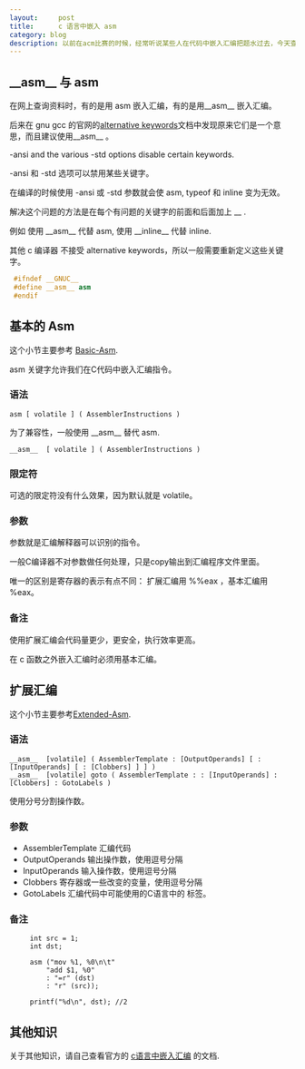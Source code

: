 ```yaml
---
layout:     post
title:      c 语言中嵌入 asm
category: blog
description: 以前在acm比赛的时候，经常听说某些人在代码中嵌入汇编把题水过去，今天查了一下资料。
---
```



## \_\_asm\_\_  与 asm

在网上查询资料时，有的是用 asm 嵌入汇编，有的是用\_\_asm\_\_ 嵌入汇编。

后来在 gnu gcc 的官网的[alternative keywords][Alternate-Keywords]文档中发现原来它们是一个意思，而且建议使用\_\_asm\_\_ 。

-ansi and the various -std options disable certain keywords.

-ansi 和 -std 选项可以禁用某些关键字。

在编译的时候使用 -ansi 或 -std 参数就会使 asm, typeof 和 inline 变为无效。

解决这个问题的方法是在每个有问题的关键字的前面和后面加上 \_\_ .

例如 使用 \_\_asm\_\_ 代替 asm, 使用 \_\_inline\_\_ 代替 inline.


其他 c 编译器 不接受 alternative keywords，所以一般需要重新定义这些关键字。

```cpp
 #ifndef __GNUC__
 #define __asm__ asm
 #endif
```

## 基本的 Asm 

这个小节主要参考 [Basic-Asm][].

asm 关键字允许我们在C代码中嵌入汇编指令。

### 语法

```
asm [ volatile ] ( AssemblerInstructions )
```

为了兼容性，一般使用 \_\_asm\_\_  替代 asm.


```
__asm__  [ volatile ] ( AssemblerInstructions )
```

### 限定符

可选的限定符没有什么效果，因为默认就是 volatile。

### 参数

参数就是汇编解释器可以识别的指令。

一般C编译器不对参数做任何处理，只是copy输出到汇编程序文件里面。

唯一的区别是寄存器的表示有点不同： 扩展汇编用 %%eax ，基本汇编用 %eax。

### 备注

使用扩展汇编会代码量更少，更安全，执行效率更高。

在 c 函数之外嵌入汇编时必须用基本汇编。

## 扩展汇编

这个小节主要参考[Extended-Asm][].

### 语法

```
__asm__  [volatile] ( AssemblerTemplate : [OutputOperands] [ : [InputOperands] [ : [Clobbers] ] ] )
__asm__  [volatile] goto ( AssemblerTemplate : : [InputOperands] : [Clobbers] : GotoLabels )
```

使用分号分割操作数。


### 参数

* AssemblerTemplate 汇编代码
* OutputOperands 输出操作数，使用逗号分隔
* InputOperands  输入操作数，使用逗号分隔
* Clobbers 寄存器或一些改变的变量，使用逗号分隔
* GotoLabels 汇编代码中可能使用的C语言中的 标签。

### 备注

```
     int src = 1;
     int dst;
     
     asm ("mov %1, %0\n\t"
         "add $1, %0"
         : "=r" (dst)
         : "r" (src));
     
     printf("%d\n", dst); //2
```

## 其他知识

关于其他知识，请自己查看官方的 [c语言中嵌入汇编][Using-Assembly-Language-with-C] 的文档.


[Extended-Asm]: https://gcc.gnu.org/onlinedocs/gcc/Extended-Asm.html#Extended-Asm
[Basic-Asm]: https://gcc.gnu.org/onlinedocs/gcc/Basic-Asm.html#Basic-Asm
[Using-Assembly-Language-with-C]: https://gcc.gnu.org/onlinedocs/gcc/Using-Assembly-Language-with-C.html#Using-Assembly-Language-with-C
[Alternate-Keywords]: https://gcc.gnu.org/onlinedocs/gcc/Alternate-Keywords.html#Alternate-Keywords
